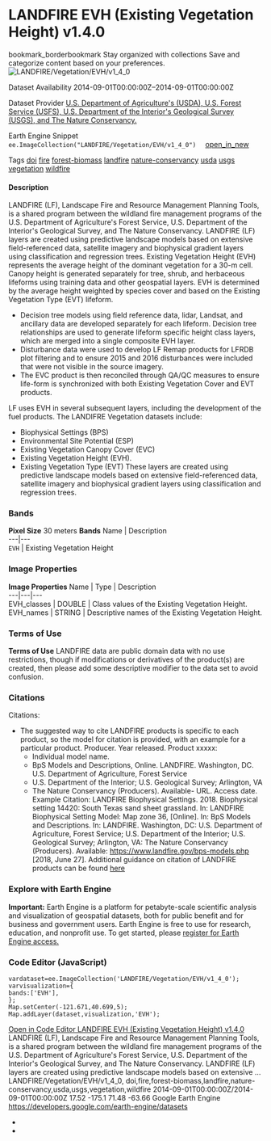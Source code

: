  
#  LANDFIRE EVH (Existing Vegetation Height) v1.4.0 
bookmark_borderbookmark Stay organized with collections  Save and categorize content based on your preferences. 
![LANDFIRE/Vegetation/EVH/v1_4_0](https://developers.google.com/earth-engine/datasets/images/LANDFIRE/LANDFIRE_Vegetation_EVH_v1_4_0_sample.png) 

Dataset Availability
    2014-09-01T00:00:00Z–2014-09-01T00:00:00Z 

Dataset Provider
     [ U.S. Department of Agriculture's (USDA), U.S. Forest Service (USFS), U.S. Department of the Interior's Geological Survey (USGS), and The Nature Conservancy. ](https://landfire.gov/) 

Earth Engine Snippet
     `    ee.ImageCollection("LANDFIRE/Vegetation/EVH/v1_4_0")   ` [ open_in_new ](https://code.earthengine.google.com/?scriptPath=Examples:Datasets/LANDFIRE/LANDFIRE_Vegetation_EVH_v1_4_0) 

Tags
     [doi](https://developers.google.com/earth-engine/datasets/tags/doi) [fire](https://developers.google.com/earth-engine/datasets/tags/fire) [forest-biomass](https://developers.google.com/earth-engine/datasets/tags/forest-biomass) [landfire](https://developers.google.com/earth-engine/datasets/tags/landfire) [nature-conservancy](https://developers.google.com/earth-engine/datasets/tags/nature-conservancy) [usda](https://developers.google.com/earth-engine/datasets/tags/usda) [usgs](https://developers.google.com/earth-engine/datasets/tags/usgs) [vegetation](https://developers.google.com/earth-engine/datasets/tags/vegetation) [wildfire](https://developers.google.com/earth-engine/datasets/tags/wildfire)
#### Description
LANDFIRE (LF), Landscape Fire and Resource Management Planning Tools, is a shared program between the wildland fire management programs of the U.S. Department of Agriculture's Forest Service, U.S. Department of the Interior's Geological Survey, and The Nature Conservancy.
LANDFIRE (LF) layers are created using predictive landscape models based on extensive field-referenced data, satellite imagery and biophysical gradient layers using classification and regression trees.
Existing Vegetation Height (EVH) represents the average height of the dominant vegetation for a 30-m cell. Canopy height is generated separately for tree, shrub, and herbaceous lifeforms using training data and other geospatial layers. EVH is determined by the average height weighted by species cover and based on the Existing Vegetation Type (EVT) lifeform.
  * Decision tree models using field reference data, lidar, Landsat, and ancillary data are developed separately for each lifeform. Decision tree relationships are used to generate lifeform specific height class layers, which are merged into a single composite EVH layer.
  * Disturbance data were used to develop LF Remap products for LFRDB plot filtering and to ensure 2015 and 2016 disturbances were included that were not visible in the source imagery.
  * The EVC product is then reconciled through QA/QC measures to ensure life-form is synchronized with both Existing Vegetation Cover and EVT products.


LF uses EVH in several subsequent layers, including the development of the fuel products.
The LANDIFRE Vegetation datasets include:
  * Biophysical Settings (BPS)
  * Environmental Site Potential (ESP)
  * Existing Vegetation Canopy Cover (EVC)
  * Existing Vegetation Height (EVH).
  * Existing Vegetation Type (EVT) These layers are created using predictive landscape models based on extensive field-referenced data, satellite imagery and biophysical gradient layers using classification and regression trees.


### Bands
**Pixel Size** 30 meters 
**Bands**
Name | Description  
---|---  
`EVH` | Existing Vegetation Height  
### Image Properties
**Image Properties**
Name | Type | Description  
---|---|---  
EVH_classes | DOUBLE | Class values of the Existing Vegetation Height.  
EVH_names | STRING | Descriptive names of the Existing Vegetation Height.  
### Terms of Use
**Terms of Use**
LANDFIRE data are public domain data with no use restrictions, though if modifications or derivatives of the product(s) are created, then please add some descriptive modifier to the data set to avoid confusion.
### Citations
Citations:
  * The suggested way to cite LANDFIRE products is specific to each product, so the model for citation is provided, with an example for a particular product. Producer. Year released. Product xxxxx:
    * Individual model name.
    * BpS Models and Descriptions, Online. LANDFIRE. Washington, DC. U.S. Department of Agriculture, Forest Service
    * U.S. Department of the Interior; U.S. Geological Survey; Arlington, VA
    * The Nature Conservancy (Producers). Available- URL. Access date.
Example Citation: LANDFIRE Biophysical Settings. 2018. Biophysical setting 14420: South Texas sand sheet grassland. In: LANDFIRE Biophysical Setting Model: Map zone 36, [Online]. In: BpS Models and Descriptions. In: LANDFIRE. Washington, DC: U.S. Department of Agriculture, Forest Service; U.S. Department of the Interior; U.S. Geological Survey; Arlington, VA: The Nature Conservancy (Producers). Available: <https://www.landfire.gov/bps-models.php> [2018, June 27]. Additional guidance on citation of LANDFIRE products can be found [here](https://landfire.gov/data/citation)


### Explore with Earth Engine
**Important:** Earth Engine is a platform for petabyte-scale scientific analysis and visualization of geospatial datasets, both for public benefit and for business and government users. Earth Engine is free to use for research, education, and nonprofit use. To get started, please [register for Earth Engine access.](https://console.cloud.google.com/earth-engine)
### Code Editor (JavaScript)
```
vardataset=ee.ImageCollection('LANDFIRE/Vegetation/EVH/v1_4_0');
varvisualization={
bands:['EVH'],
};
Map.setCenter(-121.671,40.699,5);
Map.addLayer(dataset,visualization,'EVH');
```
[ Open in Code Editor ](https://code.earthengine.google.com/?scriptPath=Examples:Datasets/LANDFIRE/LANDFIRE_Vegetation_EVH_v1_4_0)
[ LANDFIRE EVH (Existing Vegetation Height) v1.4.0 ](https://developers.google.com/earth-engine/datasets/catalog/LANDFIRE_Vegetation_EVH_v1_4_0)
LANDFIRE (LF), Landscape Fire and Resource Management Planning Tools, is a shared program between the wildland fire management programs of the U.S. Department of Agriculture's Forest Service, U.S. Department of the Interior's Geological Survey, and The Nature Conservancy. LANDFIRE (LF) layers are created using predictive landscape models based on extensive …
LANDFIRE/Vegetation/EVH/v1_4_0, doi,fire,forest-biomass,landfire,nature-conservancy,usda,usgs,vegetation,wildfire 
2014-09-01T00:00:00Z/2014-09-01T00:00:00Z
17.52 -175.1 71.48 -63.66 
Google Earth Engine
https://developers.google.com/earth-engine/datasets
  * [ ](https://doi.org/https://landfire.gov/)
  * [ ](https://doi.org/https://developers.google.com/earth-engine/datasets/catalog/LANDFIRE_Vegetation_EVH_v1_4_0)


